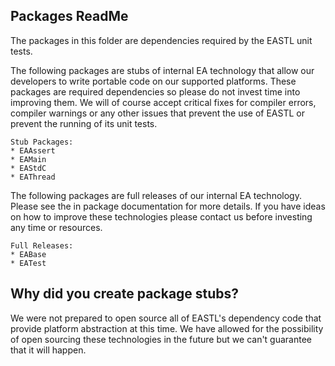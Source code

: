 ## Packages ReadMe 

The packages in this folder are dependencies required by the EASTL unit tests.  

The following packages are stubs of internal EA technology that allow our developers to write portable code on our supported platforms.  These packages are required dependencies so please do not invest time into improving them.  We will of course accept critical fixes for compiler errors, compiler warnings or any other issues that prevent the use of EASTL or prevent the running of its unit tests. 

	Stub Packages:
	* EAAssert
	* EAMain
	* EAStdC
	* EAThread

The following packages are full releases of our internal EA technology.  Please see the in package documentation for more details.  If you have ideas on how to improve these technologies please contact us before investing any time or resources. 

	Full Releases:
	* EABase
	* EATest


## Why did you create package stubs?

We were not prepared to open source all of EASTL's dependency code that provide platform abstraction at this time.  We have allowed for the possibility of open sourcing these technologies in the future but we can't guarantee that it will happen.


